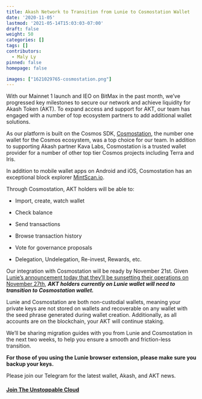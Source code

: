 ```yaml
---
title: Akash Network to Transition from Lunie to Cosmostation Wallet
date: '2020-11-05'
lastmod: '2021-05-14T15:03:03-07:00'
draft: false
weight: 50
categories: []
tags: []
contributors:
  - Maly Ly
pinned: false
homepage: false

images: ["1621029765-cosmostation.png"]
---
```

With our Mainnet 1 launch and IEO on BitMax in the past month, we’ve progressed key milestones to secure our network and achieve liquidity for Akash Token (AKT). To expand access and support for AKT, our team has engaged with a number of top ecosystem partners to add additional wallet solutions. 

As our platform is built on the Cosmos SDK, [Cosmostation](https://www.cosmostation.io/), the number one wallet for the Cosmos ecosystem, was a top choice for our team. In addition to supporting Akash partner Kava Labs, Cosmostation is a trusted wallet provider for a number of other top tier Cosmos projects including Terra and Iris.

In addition to mobile wallet apps on Android and iOS, Cosmostation has an exceptional block explorer [MintScan.io](http://mintscan.io). 

Through Cosmostation, AKT holders will be able to:

*   Import, create, watch wallet
    
*   Check balance
    
*   Send transactions
    
*   Browse transaction history
    
*   Vote for governance proposals
    
*   Delegation, Undelegation, Re-invest, Rewards, etc.
    

Our integration with Cosmostation will be ready by November 21st. Given [Lunie’s announcement today that they’ll be sunsetting their operations on November 27th](https://medium.com/luniehq/sunsetting-lunie-io-66d566c14ba1), _**AKT holders currently on Lunie wallet will need to transition to Cosmostation wallet.**_

Lunie and Cosmostation are both non-custodial wallets, meaning your private keys are not stored on wallets and recoverable on any wallet with the seed phrase generated during wallet creation. Additionally, as all accounts are on the blockchain, your AKT will continue staking.

We’ll be sharing migration guides with you from Lunie and Cosmostation in the next two weeks, to help you ensure a smooth and friction-less transition.

**For those of you using the Lunie browser extension, please make sure you backup your keys.**  
  
Please join our Telegram for the latest wallet, Akash, and AKT news.  
  

#### [**Join The Unstoppable Cloud**](https://t.me/AkashNW)